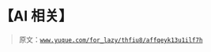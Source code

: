 # 【AI 相关】

> 原文：[`www.yuque.com/for_lazy/thfiu8/affqeyk13u1ilf7h`](https://www.yuque.com/for_lazy/thfiu8/affqeyk13u1ilf7h)



